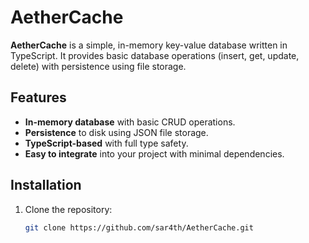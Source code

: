 # AetherCache


**AetherCache** is a simple, in-memory key-value database written in TypeScript. It provides basic database operations (insert, get, update, delete) with persistence using file storage.

## Features

- **In-memory database** with basic CRUD operations.
- **Persistence** to disk using JSON file storage.
- **TypeScript-based** with full type safety.
- **Easy to integrate** into your project with minimal dependencies.

## Installation

1. Clone the repository:

   ```bash
   git clone https://github.com/sar4th/AetherCache.git
   ```
